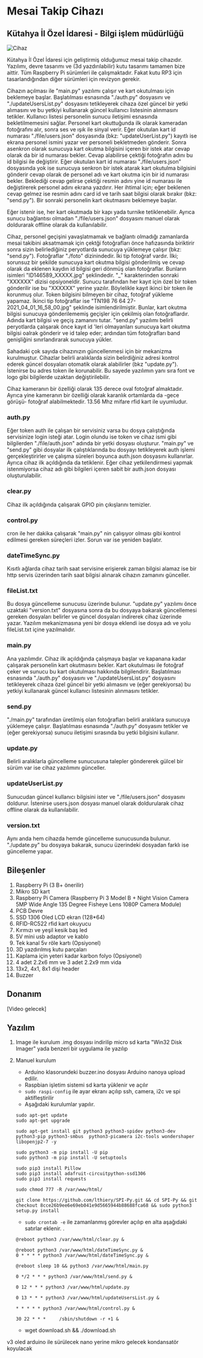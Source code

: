 # Mesai Takip Cihazı
## Kütahya İl Özel İdaresi - Bilgi işlem müdürlüğü

![Cihaz](./img/Cihaz.jpg)

Kütahya İl Özel İdaresi için geliştirmiş olduğumuz mesai takip cihazıdır. Yazılımı, devre tasarımı ve (3d yazdırılabilir) kutu tasarımı tamamen bize aittir. Tüm Raspberry Pi sürümleri ile çalışmaktadır. Fakat kutu RP3 için tasarlandığından diğer sürümleri için revizyon gerekir.

Cihazın açılması ile "main.py" yazılımı çalışır ve kart okutulması için beklemeye başlar. Başlatılması esnasında "./auth.py" dosyasını ve "./updateUsersList.py" dosyasını tetikleyerek cihaza özel güncel bir yetki alımasını ve bu yetkiyi kullanarak güncel kullanıcı listesinin alınmasını tetikler. Kullanıcı listesi personelin sunucu iletişimi esnasında bekletilmemesini sağlar. Personel kart okuttuğunda ilk olarak kameradan fotoğrafını alır, sonra ses ve ışık ile sinyal verir. Eğer okutulan kart id numarası "./file/users.json" dosyasında (bkz: "updateUserList.py") kayıtlı ise ekrana personel ismini yazar ver personeli bekletmeden gönderir. Sonra asenkron olarak sunucuya kart okutma bilgisini içeren bir istek atar cevap olarak da bir id numarası bekler. Cevap alabilirse çektiği fotoğrafın adını bu id bilgisi ile değiştirir. Eğer okutulan kart id numarası "./file/users.json" dosyasında yok ise sunucuya senkron bir istek atarak kart okutulma bilgisini gönderir cevap olarak de personel adı ve kart okutma için bir id numarası bekler. Beklediği cevap gelirse çektiği resmin adını yine id numarası ile değiştirerek personel adını ekrana yazdırır. Her ihtimal için; eğer beklenen cevap gelmez ise resmin adını card id ve tarih saat bilgisi olarak bırakır (bkz: "send.py"). Bir sonraki personelin kart okutmasını beklemeye başlar.

Eğer istenir ise, her kart okutmada bir kapı yada turnike tetiklenebilir. Ayrıca sunucu bağlantısı olmadan "./file/users.json" dosyasını manuel olarak doldurarak offline olarak da kullanılabilir.

Cihaz, personel geçişini yavaşlatmamak ve bağlantı olmadığı zamanlarda mesai takibini aksatmamak için çektği fotoğrafları önce hafızasında biriktirir sonra sizin belirlediğiniz peryotlarda sunucuya yüklemeye çalışır (bkz: "send.py"). Fotoğraflar "./foto" dizinindedir. İki tip fotoğraf vardır. İlki; sorunsuz bir şekilde sunucuya kart okutma bilgisi gönderilmiş ve cevap olarak da eklenen kaydın id bilgisi geri dönmüş olan fotoğraflar. Bunların isimleri "ID146589_XXXXX.jpg" şeklindedir. "_" karakterinden sonraki "XXXXXX" dizisi opsiyoneldir. Sunucu tarafından her kayıt için özel bir token gönderilir ise bu "XXXXXX" yerine yazılır. Böylelikle kayıt ikinci bir token ile korunmuş olur. Token bilgisini bilmeyen bir cihaz, fotoğraf yükleme yapamaz. İkinci tip fotoğraflar ise "TN198 76 64 27-2021_04_01_16_58_00.jpg" şeklinde isimlendirilmiştir. Bunlar, kart okutma bilgisi sunucuya gönderilememiş geçişler için çekilmiş olan fotoğraflardır. Adında kart bilgisi ve geçiş zamanını tutar. "send.py" yazılımı belirli peryotlarda çalışarak önce kayıt id 'leri olmayanları sunucuya kart okutma bilgisi oalrak gönderir ve id talep eder; ardından tüm fotoğrafları band genişliğini sınırlandırarak sunucuya yükler.

Sahadaki çok sayıda cihazınızın güncellenmesi için bir mekanizma kurulmuştur. Cihazlar belirli aralıklarda sizin belirdiğiniz adresi kontrol ederek güncel dosyaları otomatik olarak alabilirler (bkz "update.py"). İstenirse bu adres token ile korunabilir. Bu sayede yazılımın yanı sıra font ve logo gibi bilgilerde uzaktan değiştirilebilir.

Cihaz kameranın bir özelliği olarak 135 derece oval fotoğraf almaktadır. Ayrıca yine kameranın bir özelliği olarak karanlık ortamlarda da -gece görüşü- fotoğraf alabilmektedir. 13.56 Mhz mifare rfid kart ile uyumludur.

### auth.py
Eğer token auth ile çalışan bir servisiniz varsa bu dosya çalıştığında servisinize login isteği atar. Login olundu ise token ve cihaz ismi gibi bilgilerden "./file/auth.json" adında bir yetki dosyası oluşturur. "main.py" ve "send.py" gibi dosyalar ilk çalıştıklarında bu dosyayı tetikleyerek auth işlemi gerçekleştirirler ve çalışma süreleri boyunca auth.json dosyasını kullanırlar. Ayrıca cihaz ilk açıldığında da tetiklenir. Eğer cihaz yetkilendirmesi yapmak istenmiyorsa cihaz adı gibi bilgileri içeren sabit bir auth.json dosyası oluşturulabilir.

### clear.py
Cihaz ilk açıldığında çalışarak GPIO pin çıkışlarını temizler.

### control.py
cron ile her dakika çalışarak "main.py" nin çalışıyor olması gibi kontrol edilmesi gereken süreçleri izler. Sorun var ise yeniden başlatır.


### dateTimeSync.py 
Kısıtlı ağlarda cihaz tarih saat servisine erişierek zaman bilgisi alamaz ise bir http servis üzerinden tarih saat bilgisi alınarak cihazın zamanını günceller.


### fileList.txt
Bu dosya güncelleme sunucusu üzerinde bulunur. "update.py" yazılımı önce uzaktaki "version.txt" dosyasına sonra da bu dosyaya bakarak güncellemesi gereken dosyaları belirler ve güncel dosyaları indirerek cihaz üzerinde yazar. Yazılım mekanizmasına yeni bir dosya eklendi ise dosya adı ve yolu fileList.txt içine yazılmalıdır. 

### main.py
Ana yazılımdır. Cihaz ilk açıldığında çalışmaya başlar ve kapanana kadar çalışarak personelin kart okutmasını bekler. Kart okutulması ile fotoğraf çeker ve sunucu bu kart okutulması hakkında bilgilendirir. Başlatılması esnasında "./auth.py" dosyasını ve "./updateUsersList.py" dosyasını tetikleyerek cihaza özel güncel bir yetki alımasını ve (eğer gerekiyorsa) bu yetkiyi kullanarak güncel kullanıcı listesinin alınmasını tetikler.

### send.py
"./main.py" tarafından üretilmiş olan fotoğrafları belirli aralıklara sunucuya yüklemeye çalışır. Başlatılması esnasında "./auth.py" dosyasını tetikler ve (eğer gerekiyorsa) sunucu iletişimi sırasında bu yetki bilgisini kullanır.

### update.py
Belirli aralıklarla güncelleme sunucusuna talepler göndererek gülcel bir sürüm var ise cihaz yazılımını günceller.

### updateUserList.py
Sunucudan güncel kullanıcı bilgisini ister ve "./file/users.json" dosyasını doldurur. İstenirse users.json dosyası manuel olarak doldurularak cihaz offline olarak da kullanılabilir.

### version.txt
Aynı anda hem cihazda hemde güncelleme sunucusunda bulunur. "./update.py" bu dosyaya bakarak, sunucu üzerindeki dosyadan farklı ise güncelleme yapar.

## Bileşenler
 1. Raspberry Pi (3 B+ önerilir)
 2. Mikro SD kart
 3. Raspberry Pi Camera (Raspberry Pi 3 Model B + Night Vision Camera 5MP Wide Angle 135 Degree Fisheye Lens 1080P Camera Module)
 4. PCB Devre
 5. SSD 1306 Oled LCD ekran (128*64)
 6. RFID-RC522 rfid kart okuyucu
 7. Kırmızı ve yeşil kesik baş led
 8. 5V mini usb adaptor ve kablo
 9. Tek kanal 5v röle kartı (Opsiyonel)
 10. 3D yazdırılmış kutu parçaları
 11. Kaplama için yeteri kadar karbon folyo (Opsiyonel)
 12. 4 adet 2.2x6 mm ve 3 adet 2.2x9 mm vida
 13. 13x2, 4x1, 8x1 dişi header 
 14. Buzzer

## Donanım

[Video gelecek]

## Yazılım

1. Image ile kurulum
.img dosyası indirilip micro sd karta "Win32 Disk Imager" yada benzeri bir uygulama ile yazılıp 

2. Manuel kurulum
   - Arduino klasorundeki buzzer.ino dosyası Arduino nanoya upload edilir.
   - Raspbian işletim sistemi sd karta yüklenir ve açılır
   - `sudo raspi-config` ile ayar ekranı açılıp  ssh, camera, i2c ve spi aktifleştirilir
   - Aşağıdaki kurulumlar yapılır.
   
    ```
    sudo apt-get update
    sudo apt-get upgrade

    sudo apt-get install git python3 python3-spidev python3-dev python3-pip python3-smbus  python3-picamera i2c-tools wondershaper libopenjp2-7 -y
	
	sudo python3 -m pip install -U pip
	sudo python3 -m pip install -U setuptools
	
	sudo pip3 install Pillow
	sudo pip3 install adafruit-circuitpython-ssd1306
	sudo pip3 install requests
	
    sudo chmod 777 -R /var/www/html/
	
	git clone https://github.com/lthiery/SPI-Py.git && cd SPI-Py && git checkout 8cce26b9ee6e69eb041e9d5665944b88688fca68 && sudo python3 setup.py install	
    ```
	
   - `sudo crontab -e` ile zamanlanmış görevler açılıp en alta aşağıdaki satırlar eklenir.
   .
    ```	
	@reboot python3 /var/www/html/clear.py &

	@reboot python3 /var/www/html/dateTimeSync.py &
	0 * * * * python3 /var/www/html/dateTimeSync.py &

	@reboot sleep 10 && python3 /var/www/html/main.py

	0 */2 * * * python3 /var/www/html/send.py &

	0 12 * * * python3 /var/www/html/update.py

	0 13 * * * python3 /var/www/html/updateUsersList.py &

	* * * * * python3 /var/www/html/control.py &

	30 22 * * *     /sbin/shutdown -r +1 &
    ```
	
   - wget download.sh && ./download.sh 
   
   
   
   
  
	
v3 oled arduino ile sürülecek
nano yerine mikro gelecek
kondansatör koyulacak